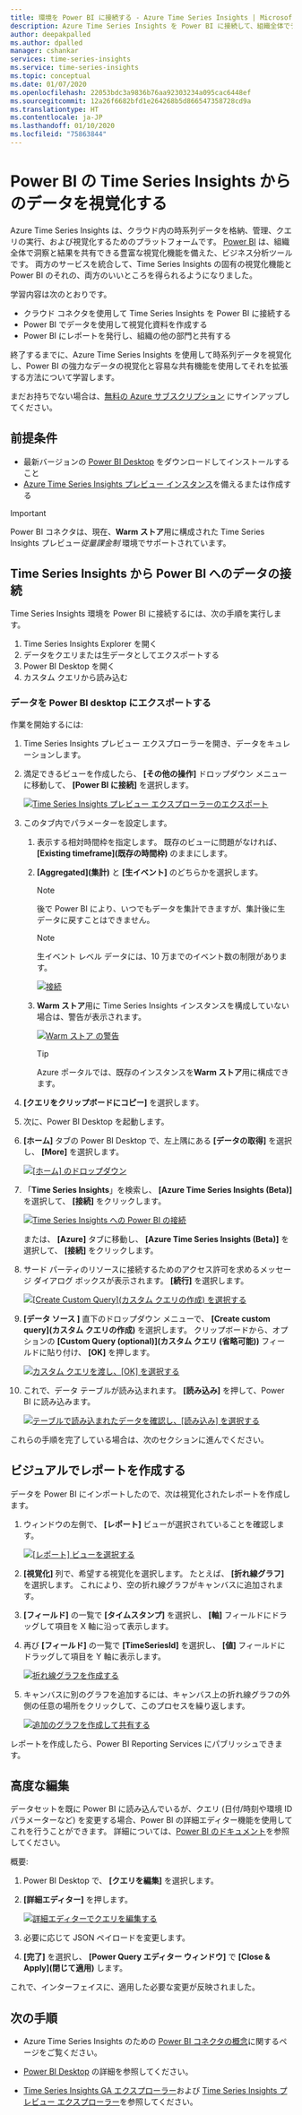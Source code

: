 ```yaml
---
title: 環境を Power BI に接続する - Azure Time Series Insights | Microsoft Docs
description: Azure Time Series Insights を Power BI に接続して、組織全体でデータを共有、グラフ化、表示する方法について説明します。
author: deepakpalled
ms.author: dpalled
manager: cshankar
services: time-series-insights
ms.service: time-series-insights
ms.topic: conceptual
ms.date: 01/07/2020
ms.openlocfilehash: 22053bdc3a9836b76aa92303234a095cac6448ef
ms.sourcegitcommit: 12a26f6682bfd1e264268b5d866547358728cd9a
ms.translationtype: HT
ms.contentlocale: ja-JP
ms.lasthandoff: 01/10/2020
ms.locfileid: "75863844"
---
```

# <a name="visualize-data-from-time-series-insights-in-power-bi"></a>Power BI の Time Series Insights からのデータを視覚化する

Azure Time Series Insights は、クラウド内の時系列データを格納、管理、クエリの実行、および視覚化するためのプラットフォームです。 [Power BI](https://powerbi.microsoft.com) は、組織全体で洞察と結果を共有できる豊富な視覚化機能を備えた、ビジネス分析ツールです。 両方のサービスを統合して、Time Series Insights の固有の視覚化機能と Power BI のそれの、両方のいいところを得られるようになりました。

学習内容は次のとおりです。

* クラウド コネクタを使用して Time Series Insights を Power BI に接続する
* Power BI でデータを使用して視覚化資料を作成する
* Power BI にレポートを発行し、組織の他の部門と共有する

終了するまでに、Azure Time Series Insights を使用して時系列データを視覚化し、Power BI の強力なデータの視覚化と容易な共有機能を使用してそれを拡張する方法について学習します。

まだお持ちでない場合は、[無料の Azure サブスクリプション](https://azure.microsoft.com/free/) にサインアップしてください。

## <a name="prerequisites"></a>前提条件

* 最新バージョンの [Power BI Desktop](https://powerbi.microsoft.com/downloads/) をダウンロードしてインストールすること
* [Azure Time Series Insights プレビュー インスタンス](time-series-insights-update-how-to-manage.md)を備えるまたは作成する

> [!IMPORTANT]
> Power BI コネクタは、現在、**Warm ストア**用に構成された Time Series Insights プレビュー*従量課金制* 環境でサポートされています。

## <a name="connect-data-from-time-series-insights-to-power-bi"></a>Time Series Insights から Power BI へのデータの接続

Time Series Insights 環境を Power BI に接続するには、次の手順を実行します。

1. Time Series Insights Explorer を開く
1. データをクエリまたは生データとしてエクスポートする
1. Power BI Desktop を開く
1. カスタム クエリから読み込む

### <a name="export-data-into-power-bi-desktop"></a>データを Power BI desktop にエクスポートする

作業を開始するには:

1. Time Series Insights プレビュー エクスプローラーを開き、データをキュレーションします。
1. 満足できるビューを作成したら、 **[その他の操作]** ドロップダウン メニューに移動して、 **[Power BI に接続]** を選択します。

    [![Time Series Insights プレビュー エクスプローラーのエクスポート](media/how-to-connect-power-bi/time-series-insights-export-option.png)](media/how-to-connect-power-bi/time-series-insights-export-option.png#lightbox)

1. このタブ内でパラメーターを設定します。

   1. 表示する相対時間枠を指定します。 既存のビューに問題がなければ、 **[Existing timeframe]\(既存の時間枠\)** のままにします。
   
   1. **[Aggregated]\(集計\)** と **[生イベント]** のどちらかを選択します。 
   
       > [!NOTE]
       > 後で Power BI により、いつでもデータを集計できますが、集計後に生データに戻すことはできません。 
       
       > [!NOTE]
       > 生イベント レベル データには、10 万までのイベント数の制限があります。

       [![接続](media/how-to-connect-power-bi/connect-to-power-bi.png)](media/how-to-connect-power-bi/connect-to-power-bi.png#lightbox)

   1. **Warm ストア**用に Time Series Insights インスタンスを構成していない場合は、警告が表示されます。

       [![Warm ストア の警告](media/how-to-connect-power-bi/connect-to-power-bi-warning.png)](media/how-to-connect-power-bi/connect-to-power-bi-warning.png#lightbox)

       > [!TIP]
       > Azure ポータルでは、既存のインスタンスを**Warm ストア**用に構成できます。

1. **[クエリをクリップボードにコピー]** を選択します。
1. 次に、Power BI Desktop を起動します。
1. **[ホーム]** タブの Power BI Desktop で、左上隅にある **[データの取得]** を選択し、 **[More]** を選択します。

    [![[ホーム] のドロップダウン](media/how-to-connect-power-bi/power-bi-home-drop-down.png)](media/how-to-connect-power-bi/power-bi-home-drop-down.png#lightbox)

1. 「**Time Series Insights**」を検索し、 **[Azure Time Series Insights (Beta)]** を選択して、 **[接続]** をクリックします。

    [![Time Series Insights への Power BI の接続](media/how-to-connect-power-bi/connect-to-time-series-insights.png)](media/how-to-connect-power-bi/connect-to-time-series-insights.png#lightbox)

    または、 **[Azure]** タブに移動し、 **[Azure Time Series Insights (Beta)]** を選択して、 **[接続]** をクリックします。
    
1. サード パーティのリソースに接続するためのアクセス許可を求めるメッセージ ダイアログ ボックスが表示されます。 **[続行]** を選択します。

    [![[Create Custom Query]\(カスタム クエリの作成\) を選択する](media/how-to-connect-power-bi/confirm-the-connection.png)](media/how-to-connect-power-bi/confirm-the-connection.png#lightbox)

1. **[データ ソース ]** 直下のドロップダウン メニューで、 **[Create custom query]\(カスタム クエリの作成\)** を選択します。 クリップボードから、オプションの **[Custom Query (optional)]\(カスタム クエリ (省略可能)\)** フィールドに貼り付け、 **[OK]** を押します。

    [![カスタム クエリを渡し、[OK] を選択する](media/how-to-connect-power-bi/custom-query-load.png)](media/how-to-connect-power-bi/custom-query-load.png#lightbox)  

1. これで、データ テーブルが読み込まれます。 **[読み込み]** を押して、Power BI に読み込みます。

    [![テーブルで読み込まれたデータを確認し、[読み込み] を選択する](media/how-to-connect-power-bi/review-the-loaded-data-table.png)](media/how-to-connect-power-bi/review-the-loaded-data-table.png#lightbox)  

これらの手順を完了している場合は、次のセクションに進んでください。

## <a name="create-a-report-with-visuals"></a>ビジュアルでレポートを作成する

データを Power BI にインポートしたので、次は視覚化されたレポートを作成します。

1. ウィンドウの左側で、 **[レポート]** ビューが選択されていることを確認します。

    [![[レポート] ビューを選択する](media/how-to-connect-power-bi/select-the-report-view.png)](media/how-to-connect-power-bi/select-the-report-view.png#lightbox)

1.  **[視覚化]** 列で、希望する視覚化を選択します。 たとえば、 **[折れ線グラフ]** を選択します。 これにより、空の折れ線グラフがキャンバスに追加されます。
 
1.  **[フィールド]** の一覧で **[タイムスタンプ]** を選択し、 **[軸]** フィールドにドラッグして項目を X 軸に沿って表示します。

1.  再び **[フィールド]** の一覧で **[TimeSeriesId]** を選択し、 **[値]** フィールドにドラッグして項目を Y 軸に表示します。

    [![折れ線グラフを作成する](media/how-to-connect-power-bi/power-bi-line-chart.png)](media/how-to-connect-power-bi/power-bi-line-chart.png#lightbox)

1.  キャンバスに別のグラフを追加するには、キャンバス上の折れ線グラフの外側の任意の場所をクリックして、このプロセスを繰り返します。

    [![追加のグラフを作成して共有する](media/how-to-connect-power-bi/power-bi-additional-charts.png)](media/how-to-connect-power-bi/power-bi-additional-charts.png#lightbox)

レポートを作成したら、Power BI Reporting Services にパブリッシュできます。

## <a name="advanced-editing"></a>高度な編集

データセットを既に Power BI に読み込んでいるが、クエリ (日付/時刻や環境 ID パラメーターなど) を変更する場合、Power BI の詳細エディター機能を使用してこれを行うことができます。 詳細については、[Power BI のドキュメント](https://docs.microsoft.com/power-bi/desktop-query-overview)を参照してください。

概要:

1. Power BI Desktop で、 **[クエリを編集]** を選択します。
1. **[詳細エディター]** を押します。

    [![詳細エディターでクエリを編集する](media/how-to-connect-power-bi/power-bi-advanced-query-editing.png)](media/how-to-connect-power-bi/power-bi-advanced-query-editing.png#lightbox)

1. 必要に応じて JSON ペイロードを変更します。
1. **[完了]** を選択し、 **[Power Query エディター ウィンドウ]** で **[Close & Apply]\(閉じて適用\)** します。

これで、インターフェイスに、適用した必要な変更が反映されました。  

## <a name="next-steps"></a>次の手順

* Azure Time Series Insights のための [Power BI コネクタの概念](https://docs.microsoft.com/power-bi/desktop-query-overview)に関するページをご覧ください。

* [Power BI Desktop](https://docs.microsoft.com/power-bi/desktop-query-overview) の詳細を参照してください。

* [Time Series Insights GA エクスプローラー](https://docs.microsoft.com/azure/time-series-insights/time-series-quickstart)および [Time Series Insights プレビュー エクスプローラー](https://docs.microsoft.com/azure/time-series-insights/time-series-insights-update-quickstart)を参照してください。
